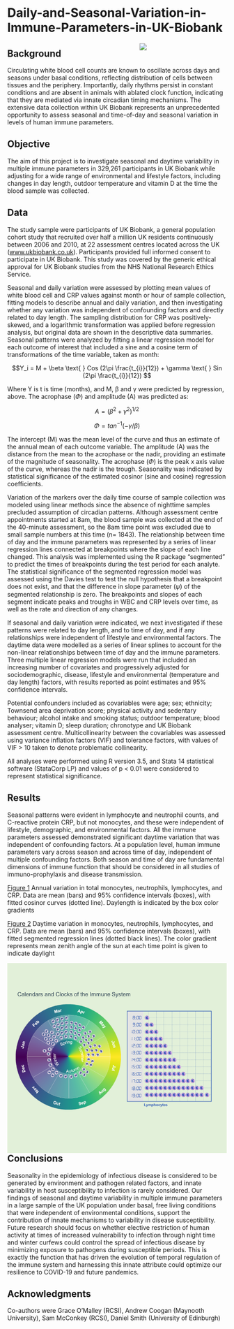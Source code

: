 # Daily-and-Seasonal-Variation-in-Immune-Parameters-in-UK-Biobank

<img align="right" src="https://user-images.githubusercontent.com/29300100/199220628-dc966475-5b5c-4de7-9032-c34149432692.png" width="200">

## Background
Circulating white blood cell counts are known to oscillate across days and seasons under basal conditions, reflecting distribution of cells between tissues and the periphery. Importantly, daily rhythms persist in constant conditions and are absent in animals with ablated clock function, indicating that they are mediated via innate circadian timing mechanisms. The extensive data collection within UK Biobank represents an unprecedented opportunity to assess seasonal and time-of-day and seasonal variation in levels of human immune parameters. 

## Objective
The aim of this project is to investigate seasonal and daytime variability in multiple immune parameters in 329,261 participants in UK Biobank while adjusting for a wide range of environmental and lifestyle factors, including changes in day length, outdoor temperature and vitamin D at the time the blood sample was collected. 

## Data
The study sample were participants of UK Biobank, a general population cohort study that recruited over half a million UK residents continuously between 2006 and 2010, at 22 assessment centres located across the UK (www.ukbiobank.co.uk). Participants provided full informed consent to participate in UK Biobank. This study was covered by the generic ethical approval for UK Biobank studies from the NHS National Research Ethics Service.  

Seasonal and daily variation were assessed by plotting mean values of white blood cell and CRP values against month or hour of sample collection, fitting models to describe annual and daily variation, and then investigating whether any variation was independent of confounding factors and directly related to day length. The sampling distribution for CRP was positively-skewed, and a logarithmic transformation was applied before regression analysis, but original data are shown in the descriptive data summaries. Seasonal patterns were analyzed by fitting a linear regression model for each outcome of interest that included a sine and a cosine term of transformations of the time variable, taken as month:

$$Y_i = M + \beta \text{ } Cos  (2\pi \frac{t_{i}}{12}) + \gamma \text{ } Sin (2\pi \frac{t_{i}}{12}) $$

Where Y is t is time (months), and M, β and γ were predicted by regression, above. The acrophase $(\Phi)$ and amplitude (A) was predicted as:

$$ A = (\beta^{2} + \gamma^{2})^{1/2}$$

$$ \Phi = tan^{-1}(-\gamma/\beta)$$

The intercept (M) was the mean level of the curve and thus an estimate of the annual mean of each outcome variable. The amplitude (A) was the distance from the mean to the acrophase or the nadir, providing an estimate of the magnitude of seasonality. The acrophase $(\Phi)$ is the peak x axis value of the curve, whereas the nadir is the trough. Seasonality was indicated by statistical significance of the estimated cosinor (sine and cosine) regression coefficients.

Variation of the markers over the daily time course of sample collection was modeled using linear methods since the absence of nighttime samples precluded assumption of circadian patterns. Although assessment centre appointments started at 8am, the blood sample was collected at the end of the 40-minute assessment, so the 8am time point was excluded due to small sample numbers at this time (n= 1843). The relationship between time of day and the immune parameters was represented by a series of linear regression lines connected at breakpoints where the slope of each line changed. This analysis was implemented using the R package “segmented” to predict the times of breakpoints during the test period for each analyte. The statistical significance of the segmented regression model was assessed using the Davies test to test the null hypothesis that a breakpoint does not exist, and that the difference in slope parameter (𝜓) of the segmented relationship is zero. The breakpoints and slopes of each segment indicate peaks and troughs in WBC and CRP levels over time, as well as the rate and direction of any changes.

If seasonal and daily variation were indicated, we next investigated if these patterns were related to day length, and to time of day, and if any relationships were independent of lifestyle and environmental factors. The daytime data were modelled as a series of linear splines to account for the non-linear relationships between time of day and the immune parameters. Three multiple linear regression models were run that included an increasing number of covariates and progressively adjusted for sociodemographic, disease, lifestyle and environmental (temperature and day length) factors, with results reported as point estimates and 95% confidence intervals.

Potential confounders included as covariables were age; sex; ethnicity; Townsend area deprivation score; physical activity and sedentary behaviour; alcohol intake and smoking status; outdoor temperature; blood analyser; vitamin D; sleep duration; chronotype and UK Biobank assessment centre. Multicollinearity between the covariables was assessed using variance inflation factors (VIF) and tolerance factors, with values of VIF > 10 taken to denote problematic collinearity.

All analyses were performed using R version 3.5, and Stata 14 statistical software (StataCorp LP) and values of p < 0.01 were considered to represent statistical significance.

## Results
Seasonal patterns were evident in lymphocyte and neutrophil counts, and C-reactive protein CRP, but not monocytes, and these were independent of lifestyle, demographic, and environmental factors. All the immune parameters assessed demonstrated significant daytime variation that was independent of confounding factors. At a population level, human immune parameters vary across season and across time of day, independent of multiple confounding factors. Both season and time of day are fundamental dimensions of immune function that should be considered in all studies of immuno-prophylaxis and disease transmission.

[Figure 1](\Images\figure1.png) Annual variation in total monocytes, neutrophils, lymphocytes, and CRP. Data are mean (bars) and 95%
confidence intervals (boxes), with fitted cosinor curves (dotted line). Daylength is indicated by the box color
gradients

[Figure 2](\Images\figure2.png) Daytime variation in monocytes, neutrophils, lymphocytes, and CRP. Data are mean (bars) and 95%
confidence intervals (boxes), with fitted segmented regression lines (dotted black lines). The color gradient represents mean zenith angle of the sun at each time point is given to indicate daylight

<img align="right" src="https://github.com/cawyse9/Daily-and-Seasonal-Variation-in-Immune-Parameters-in-UK-Biobank/blob/main/Images/infographic200121.png" width="600">

## Conclusions
Seasonality in the epidemiology of infectious disease is considered to be generated by environment and pathogen related factors, and innate variability in host susceptibility to infection is rarely considered. Our findings of seasonal and daytime variability in multiple immune parameters in a large sample of the UK population under basal, free living conditions that were independent of environmental conditions, support the contribution of innate mechanisms to variability in disease susceptibility. Future research should focus on whether elective restriction of human activity at times of increased vulnerability to infection through night time and winter curfews could control the spread of infectious disease by minimizing exposure to pathogens during susceptible periods. This is exactly the function that has driven the evolution of temporal regulation of the immune system and harnessing this innate attribute could optimize our resilience to COVID-19 and future pandemics.

## Acknowledgments
Co-authors were Grace O’Malley (RCSI), Andrew Coogan (Maynooth University), Sam McConkey (RCSI), Daniel Smith (University of Edinburgh)
